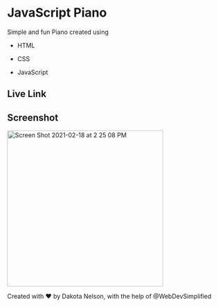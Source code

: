 # JavaScript Piano

Simple and fun Piano created using

* HTML

* CSS

* JavaScript


## Live Link


## Screenshot 

<img width="360" alt="Screen Shot 2021-02-18 at 2 25 08 PM" src="https://user-images.githubusercontent.com/77229281/108417197-472d2800-71f5-11eb-8d01-fe53f90e7000.png">

Created with ❤️ by Dakota Nelson, with the help of @WebDevSimplified 
